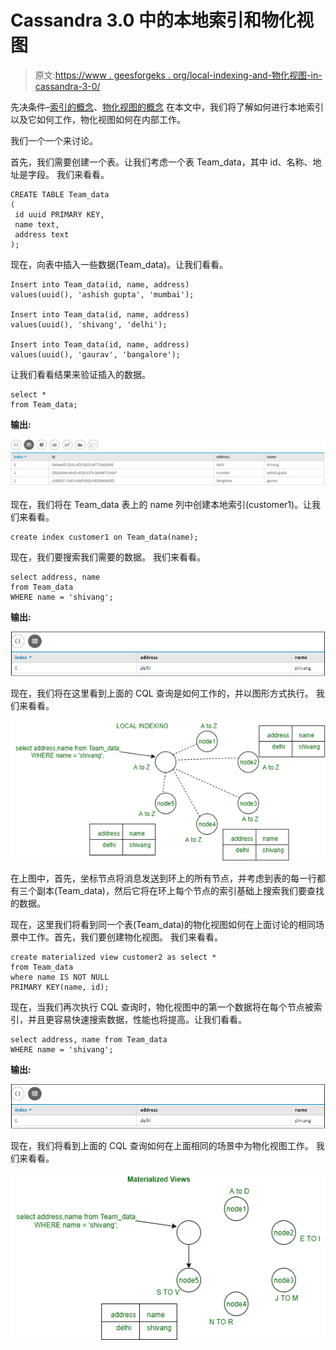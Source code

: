 # Cassandra 3.0 中的本地索引和物化视图

> 原文:[https://www . geesforgeks . org/local-indexing-and-物化视图-in-cassandra-3-0/](https://www.geeksforgeeks.org/local-indexing-and-materialized-views-in-cassandra-3-0/)

先决条件–[索引的概念](https://www.geeksforgeeks.org/concept-of-indexing-in-apache-cassandra/)、[物化视图的概念](https://www.geeksforgeeks.org/materialized-views-in-cassandra/)
在本文中，我们将了解如何进行本地索引以及它如何工作，物化视图如何在内部工作。

我们一个一个来讨论。

首先，我们需要创建一个表。让我们考虑一个表 Team_data，其中 id、名称、地址是字段。
我们来看看。

```
CREATE TABLE Team_data
(
 id uuid PRIMARY KEY,
 name text,
 address text
); 
```

现在，向表中插入一些数据(Team_data)。让我们看看。

```
Insert into Team_data(id, name, address) 
values(uuid(), 'ashish gupta', 'mumbai');

Insert into Team_data(id, name, address) 
values(uuid(), 'shivang', 'delhi');

Insert into Team_data(id, name, address) 
values(uuid(), 'gaurav', 'bangalore'); 
```

让我们看看结果来验证插入的数据。

```
select * 
from Team_data; 
```

**输出:**

![](img/0ae81897a053d75cd884ab31a350917f.png)

现在，我们将在 Team_data 表上的 name 列中创建本地索引(customer1)。让我们来看看。

```
create index customer1 on Team_data(name); 
```

现在，我们要搜索我们需要的数据。
我们来看看。

```
select address, name 
from Team_data
WHERE name = 'shivang'; 
```

**输出:**

![](img/085e1e1fb22f14b44ce91b335c5e8c79.png)

现在，我们将在这里看到上面的 CQL 查询是如何工作的，并以图形方式执行。
我们来看看。

![](img/5a3ad2844822b07562553aeb1d0299bc.png)

在上图中，首先，坐标节点将消息发送到环上的所有节点，并考虑到表的每一行都有三个副本(Team_data)，然后它将在环上每个节点的索引基础上搜索我们要查找的数据。

现在，这里我们将看到同一个表(Team_data)的物化视图如何在上面讨论的相同场景中工作。首先，我们要创建物化视图。
我们来看看。

```
create materialized view customer2 as select * 
from Team_data 
where name IS NOT NULL
PRIMARY KEY(name, id); 
```

现在，当我们再次执行 CQL 查询时，物化视图中的第一个数据将在每个节点被索引，并且更容易快速搜索数据，性能也将提高。让我们看看。

```
select address, name from Team_data
WHERE name = 'shivang'; 
```

**输出:**

![](img/085e1e1fb22f14b44ce91b335c5e8c79.png)

现在，我们将看到上面的 CQL 查询如何在上面相同的场景中为物化视图工作。
我们来看看。

![](img/17d71a07efc83ec6434651b65e2de535.png)
